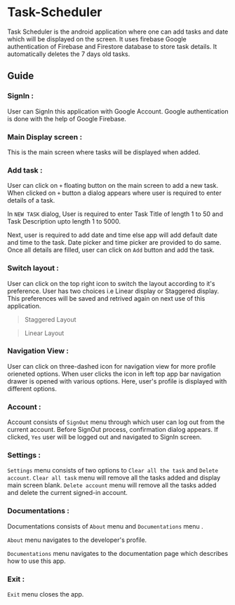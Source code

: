 # Task-Scheduler
Task Scheduler is the android application where one can add tasks and date which will be displayed on the screen. It uses firebase Google authentication of Firebase and Firestore database to store task details. It automatically deletes the 7 days old tasks.

## Guide

### SignIn :

User can SignIn this application with Google Account. Google authentication is done with the help of Google Firebase.

<!-- add ss -->

### Main Display screen :

This is the main screen where tasks will be displayed when added.

<!-- add ss of blank screen -->

### Add task :

User can click on ` + ` floating button on the main screen to add a new task. When clicked on ` + ` button a dialog appears where user is required to enter details of a task.

<!-- add ss of add button and new task dialog -->

In ` NEW TASK ` dialog, User is required to enter Task Title of length 1 to 50 and Task Description upto length 1 to 5000. 

<!-- add ss of error of length both title n desc -->

Next, user is required to add date and time else app will add default date and time to the task. Date picker and time picker are provided to do same.
Once all details are filled, user can click on ` Add ` button and add the task.

<!-- add ss of date and time picker -->

### Switch layout :

User can click on the top right icon to switch the layout according to it's preference. User has two choices i.e Linear display or Staggered display. This preferences will be saved and retrived again on next use of this application.

> Staggered Layout
<!-- add ss of Staggered screen -->
> Linear Layout
<!-- add ss of Linear screen -->

### Navigation View :

User can click on three-dashed icon for navigation view for more profile orieneted options. When user clicks the icon in left top app bar navigation drawer is opened with various options. Here, user's profile is displayed with different options.

<!-- ss of navigation menu icon -->

### Account :

Account consists of ` SignOut ` menu through which user can log out from the current account. Before SignOut process, confirmation dialog appears. If clicked, 
` Yes ` user will be logged out and navigated to SignIn screen.

<!-- ss of signout alert -->

### Settings :

` Settings ` menu consists of two options to ` Clear all the task ` and ` Delete account `. ` Clear all task ` menu will remove all the tasks added and display main screen blank. ` Delete account ` menu will remove all the tasks added and delete the current signed-in account.

<!-- ss of settings dialog -->

### Documentations :

Documentations consists of ` About ` menu and ` Documentations ` menu .

` About ` menu navigates to the developer's profile.

` Documentations ` menu navigates to the documentation page which describes how to use this app.

### Exit :

` Exit ` menu closes the app.
